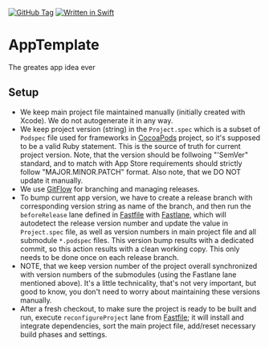 [![GitHub Tag](https://img.shields.io/github/tag/XCEssentials/AppTemplate.svg?longCache=true)](https://github.com/XCEssentials/AppTemplate/tags)
[![Written in Swift](https://img.shields.io/badge/Swift-4.2-orange.svg?longCache=true)](https://swift.org)

# AppTemplate

The greates app idea ever



## Setup

- We keep main project file maintained manually (initially created with Xcode). We do not autogenerate it in any way.
- We keep project version (string) in the `Project.spec` which is a subset of `Podspec` file used for frameworks in [CocoaPods](https://cocoapods.org/) project, so it's supposed to be a valid Ruby statement. This is the source of truth for current project version. Note, that the version should be follwoing "'SemVer" standard, and to match with App Store requirements should strictly follow "MAJOR.MINOR.PATCH" format. Also note, that we DO NOT update it manually.
- We use [GitFlow](https://nvie.com/posts/a-successful-git-branching-model/) for branching and managing releases.
- To bump current app version, we have to create a release branch with corresponding version string as name of the branch, and then run the `beforeRelease` lane defined in [Fastfile](fastlane/Fastfile) with [Fastlane](https://fastlane.tools/), which will autodetect the release version number and update the value in `Project.spec` file, as well as version numbers in main project file and all submodule `*.podspec` files. This version bump results with a dedicated commit, so this action results with a clean working copy. This only needs to be done once on each release branch.
- NOTE, that we keep version number of the project overall synchronized with version numbers of the submodules (using the Fastlane lane mentioned above). It's a little technicality, that's not very important, but good to know, you don't need to worry about maintaining these versions manually.
- After a fresh checkout, to make sure the project is ready to be built and run, execute `reconfigureProject` lane from [Fastfile](fastlane/Fastfile); it will install and integrate dependencies, sort the main project file, add/reset necessary build phases and settings.


